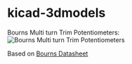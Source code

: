 # kicad-3dmodels

Bourns Multi turn Trim Potentiometers:
![Bourns Multi turn Trim Potentiometers](https://github.com/dhaillant/kicad-3dmodels/raw/master/bourns/bourns.png)

Based on [Bourns Datasheet](http://www.bourns.com/docs/product-datasheets/3296.pdf)
